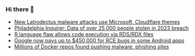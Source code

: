 ### Hi there 👋

<!--START_SECTION:feed-->
* [New Latrodectus malware attacks use Microsoft, Cloudflare themes](https://www.bleepingcomputer.com/news/security/new-latrodectus-malware-attacks-use-microsoft-cloudflare-themes/)
* [Philadelphia Inquirer: Data of over 25,000 people stolen in 2023 breach](https://www.bleepingcomputer.com/news/security/philadelphia-inquirer-data-of-over-25-000-people-stolen-in-2023-breach/)
* [R language flaw allows code execution via RDS/RDX files](https://www.bleepingcomputer.com/news/security/r-language-flaw-allows-code-execution-via-rds-rdx-files/)
* [Google now pays up to $450,000 for RCE bugs in some Android apps](https://www.bleepingcomputer.com/news/security/google-now-pays-up-to-450-000-for-rce-bugs-in-some-android-apps/)
* [Millions of Docker repos found pushing malware, phishing sites](https://www.bleepingcomputer.com/news/security/millions-of-docker-repos-found-pushing-malware-phishing-sites/)
<!--END_SECTION:feed-->

<!--
**frankenk/frankenk** is a ✨ _special_ ✨ repository because its `README.md` (this file) appears on your GitHub profile.

Here are some ideas to get you started:

- 🔭 I’m currently working on ...
- 🌱 I’m currently learning ...
- 👯 I’m looking to collaborate on ...
- 🤔 I’m looking for help with ...
- 💬 Ask me about ...
- 📫 How to reach me: ...
- 😄 Pronouns: ...
- ⚡ Fun fact: ...
-->



